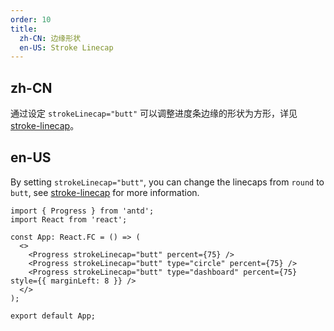```yaml
---
order: 10
title:
  zh-CN: 边缘形状
  en-US: Stroke Linecap
---
```


## zh-CN

通过设定 `strokeLinecap="butt"` 可以调整进度条边缘的形状为方形，详见 [stroke-linecap](https://developer.mozilla.org/docs/Web/SVG/Attribute/stroke-linecap)。

## en-US

By setting `strokeLinecap="butt"`, you can change the linecaps from `round` to `butt`, see [stroke-linecap](https://developer.mozilla.org/docs/Web/SVG/Attribute/stroke-linecap) for more information.

```tsx
import { Progress } from 'antd';
import React from 'react';

const App: React.FC = () => (
  <>
    <Progress strokeLinecap="butt" percent={75} />
    <Progress strokeLinecap="butt" type="circle" percent={75} />
    <Progress strokeLinecap="butt" type="dashboard" percent={75} style={{ marginLeft: 8 }} />
  </>
);

export default App;
```
